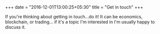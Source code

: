 +++
date = "2016-12-01T13:00:25+05:30"
title = "Get in touch"
+++

If you're thinking about getting in touch...do it! It can be economics, blockchain, or trading... if it's a topic I'm interested in I'm usually happy to discuss it.